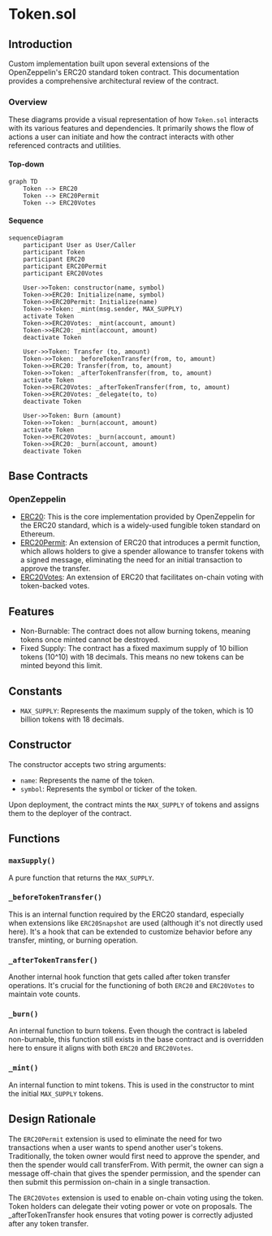 # Token.sol

## Introduction
Custom implementation built upon several extensions of the OpenZeppelin's ERC20 standard token contract. This documentation provides a comprehensive architectural review of the contract. 

### Overview
These diagrams provide a visual representation of how `Token.sol` interacts with its various features and dependencies. It primarily shows the flow of actions a user can initiate and how the contract interacts with other referenced contracts and utilities.

#### Top-down
```mermaid
graph TD
    Token --> ERC20
    Token --> ERC20Permit
    Token --> ERC20Votes
```

#### Sequence
```mermaid
sequenceDiagram
    participant User as User/Caller
    participant Token
    participant ERC20
    participant ERC20Permit
    participant ERC20Votes

    User->>Token: constructor(name, symbol)
    Token->>ERC20: Initialize(name, symbol)
    Token->>ERC20Permit: Initialize(name)
    Token->>Token: _mint(msg.sender, MAX_SUPPLY)
    activate Token
    Token->>ERC20Votes: _mint(account, amount)
    Token->>ERC20: _mint(account, amount)
    deactivate Token

    User->>Token: Transfer (to, amount)
    Token->>Token: _beforeTokenTransfer(from, to, amount)
    Token->>ERC20: Transfer(from, to, amount)
    Token->>Token: _afterTokenTransfer(from, to, amount)
    activate Token
    Token->>ERC20Votes: _afterTokenTransfer(from, to, amount)
    Token->>ERC20Votes: _delegate(to, to)
    deactivate Token

    User->>Token: Burn (amount)
    Token->>Token: _burn(account, amount)
    activate Token
    Token->>ERC20Votes: _burn(account, amount)
    Token->>ERC20: _burn(account, amount)
    deactivate Token
```

## Base Contracts
### OpenZeppelin
* [ERC20](https://github.com/OpenZeppelin/openzeppelin-contracts/blob/master/contracts/token/ERC20/ERC20.sol): This is the core implementation provided by OpenZeppelin for the ERC20 standard, which is a widely-used fungible token standard on Ethereum.
* [ERC20Permit](https://github.com/OpenZeppelin/openzeppelin-contracts/blob/master/contracts/token/ERC20/extensions/ERC20Permit.sol): An extension of ERC20 that introduces a permit function, which allows holders to give a spender allowance to transfer tokens with a signed message, eliminating the need for an initial transaction to approve the transfer.
* [ERC20Votes](https://github.com/OpenZeppelin/openzeppelin-contracts/blob/master/contracts/token/ERC20/extensions/ERC20Votes.sol): An extension of ERC20 that facilitates on-chain voting with token-backed votes.

## Features
* Non-Burnable: The contract does not allow burning tokens, meaning tokens once minted cannot be destroyed.
* Fixed Supply: The contract has a fixed maximum supply of 10 billion tokens (10^10) with 18 decimals. This means no new tokens can be minted beyond this limit.

## Constants
* `MAX_SUPPLY`: Represents the maximum supply of the token, which is 10 billion tokens with 18 decimals.

## Constructor
The constructor accepts two string arguments:

* `name`: Represents the name of the token.
* `symbol`: Represents the symbol or ticker of the token.

Upon deployment, the contract mints the `MAX_SUPPLY` of tokens and assigns them to the deployer of the contract. 

## Functions
### `maxSupply()`
A pure function that returns the `MAX_SUPPLY`.

### `_beforeTokenTransfer()`
This is an internal function required by the ERC20 standard, especially when extensions like `ERC20Snapshot` are used (although it's not directly used here). It's a hook that can be extended to customize behavior before any transfer, minting, or burning operation.

### `_afterTokenTransfer()`
Another internal hook function that gets called after token transfer operations. It's crucial for the functioning of both `ERC20` and `ERC20Votes` to maintain vote counts.

### `_burn()`
An internal function to burn tokens. Even though the contract is labeled non-burnable, this function still exists in the base contract and is overridden here to ensure it aligns with both `ERC20` and `ERC20Votes`.

### `_mint()`
An internal function to mint tokens. This is used in the constructor to mint the initial `MAX_SUPPLY` tokens.

## Design Rationale
The `ERC20Permit` extension is used to eliminate the need for two transactions when a user wants to spend another user's tokens. Traditionally, the token owner would first need to approve the spender, and then the spender would call transferFrom. With permit, the owner can sign a message off-chain that gives the spender permission, and the spender can then submit this permission on-chain in a single transaction.

The `ERC20Votes` extension is used to enable on-chain voting using the token. Token holders can delegate their voting power or vote on proposals. The _afterTokenTransfer hook ensures that voting power is correctly adjusted after any token transfer.
